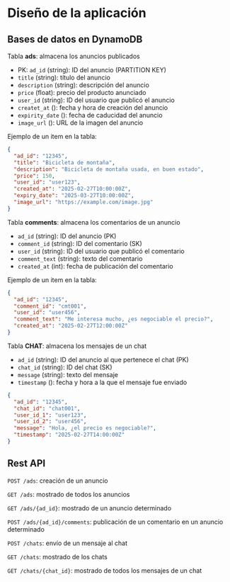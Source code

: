 # Diseño de la aplicación

## Bases de datos en DynamoDB

Tabla <strong>ads</strong>: almacena los anuncios publicados
- PK: `ad_id` (string): ID del anuncio (PARTITION KEY)
- `title` (string): título del anuncio
- `description` (string): descripción del anuncio
- `price` (float): precio del producto anunciado
- `user_id` (string): ID del usuario que publicó el anuncio
- `createt_at` (): fecha y hora de creación del anuncio
- `expirity_date` (): fecha de caducidad del anuncio
- `image_url` (): URL de la imagen del anuncio

Ejemplo de un item en la tabla:
```json
{
  "ad_id": "12345",
  "title": "Bicicleta de montaña",
  "description": "Bicicleta de montaña usada, en buen estado",
  "price": 150,
  "user_id": "user123",
  "created_at": "2025-02-27T10:00:00Z",
  "expiry_date": "2025-03-27T10:00:00Z",
  "image_url": "https://example.com/image.jpg"
}
```

Tabla <strong>comments</strong>: almacena los comentarios de un anuncio
- `ad_id` (string): ID del anuncio (PK)
- `comment_id` (string): ID del comentario (SK)
- `user_id` (string): ID del usuario que publicó el comentario
- `comment_text` (string): texto del comentario
- `created_at` (int): fecha de publicación del comentario

Ejemplo de un item en la tabla:
```json
{
  "ad_id": "12345",
  "comment_id": "cmt001",
  "user_id": "user456",
  "comment_text": "Me interesa mucho, ¿es negociable el precio?",
  "created_at": "2025-02-27T12:00:00Z"
}
```

Tabla <strong>CHAT</strong>: almacena los mensajes de un chat
- `ad_id` (string): ID del anuncio al que pertenece el chat (PK)
- `chat_id` (string): ID del chat (SK)
- `message` (string): texto del mensaje
- `timestamp` (): fecha y hora a la que el mensaje fue enviado

```json
{
  "ad_id": "12345",
  "chat_id": "chat001",
  "user_id_1": "user123",
  "user_id_2": "user456",
  "message": "Hola, ¿el precio es negociable?",
  "timestamp": "2025-02-27T14:00:00Z"
}
```

## Rest API

`POST /ads`: creación de un anuncio

`GET /ads`: mostrado de todos los anuncios

`GET /ads/{ad_id}`: mostrado de un anuncio determinado

`POST /ads/{ad_id}/comments`: publicación de un comentario en un anuncio determinado

`POST /chats`: envío de un mensaje al chat

`GET /chats`: mostrado de los chats

`GET /chats/{chat_id}`: mostrado de todos los mensajes de un chat
